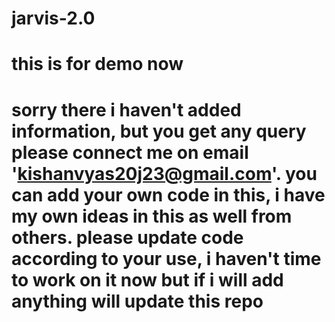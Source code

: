 # jarvis-2.0
# this is for demo now
# sorry there i haven't added information, but you get any query please connect me on email 'kishanvyas20j23@gmail.com'. you can add your own code in this, i have my own ideas in this as well from others. please update code according to your use,  i haven't time to work on it now but if i will add anything will update this repo